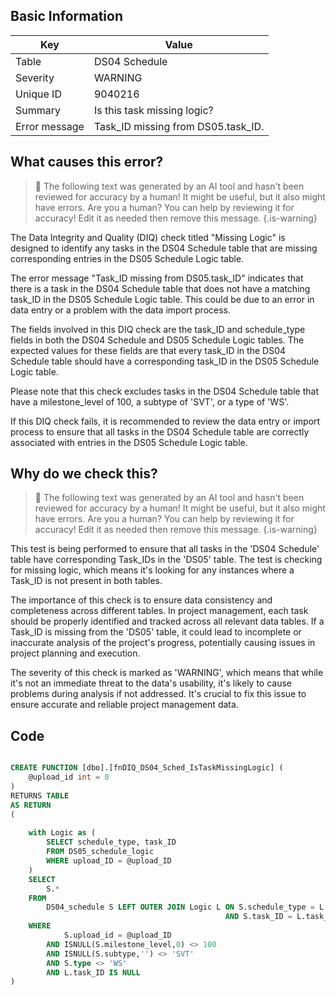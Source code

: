 ## Basic Information
| Key         | Value          |
|-------------|----------------|
| Table       | DS04 Schedule |
| Severity    | WARNING |
| Unique ID   | 9040216   |
| Summary     | Is this task missing logic? |
| Error message | Task_ID missing from DS05.task_ID. |

## What causes this error?

> :robot: The following text was generated by an AI tool and hasn't been reviewed for accuracy by a human! It might be useful, but it also might have errors. Are you a human? You can help by reviewing it for accuracy! Edit it as needed then remove this message.
{.is-warning}

The Data Integrity and Quality (DIQ) check titled "Missing Logic" is designed to identify any tasks in the DS04 Schedule table that are missing corresponding entries in the DS05 Schedule Logic table. 

The error message "Task_ID missing from DS05.task_ID" indicates that there is a task in the DS04 Schedule table that does not have a matching task_ID in the DS05 Schedule Logic table. This could be due to an error in data entry or a problem with the data import process.

The fields involved in this DIQ check are the task_ID and schedule_type fields in both the DS04 Schedule and DS05 Schedule Logic tables. The expected values for these fields are that every task_ID in the DS04 Schedule table should have a corresponding task_ID in the DS05 Schedule Logic table. 

Please note that this check excludes tasks in the DS04 Schedule table that have a milestone_level of 100, a subtype of 'SVT', or a type of 'WS'. 

If this DIQ check fails, it is recommended to review the data entry or import process to ensure that all tasks in the DS04 Schedule table are correctly associated with entries in the DS05 Schedule Logic table.
## Why do we check this?

> :robot: The following text was generated by an AI tool and hasn't been reviewed for accuracy by a human! It might be useful, but it also might have errors. Are you a human? You can help by reviewing it for accuracy! Edit it as needed then remove this message.
{.is-warning}

This test is being performed to ensure that all tasks in the 'DS04 Schedule' table have corresponding Task_IDs in the 'DS05' table. The test is checking for missing logic, which means it's looking for any instances where a Task_ID is not present in both tables. 

The importance of this check is to ensure data consistency and completeness across different tables. In project management, each task should be properly identified and tracked across all relevant data tables. If a Task_ID is missing from the 'DS05' table, it could lead to incomplete or inaccurate analysis of the project's progress, potentially causing issues in project planning and execution.

The severity of this check is marked as 'WARNING', which means that while it's not an immediate threat to the data's usability, it's likely to cause problems during analysis if not addressed. It's crucial to fix this issue to ensure accurate and reliable project management data.
## Code

```sql

CREATE FUNCTION [dbo].[fnDIQ_DS04_Sched_IsTaskMissingLogic] (
	@upload_id int = 0
)
RETURNS TABLE
AS RETURN
(
	
    with Logic as (
        SELECT schedule_type, task_ID
        FROM DS05_schedule_logic
        WHERE upload_ID = @upload_ID
    )
	SELECT
		S.*
	FROM
		DS04_schedule S LEFT OUTER JOIN Logic L ON S.schedule_type = L.schedule_type 
                                                AND S.task_ID = L.task_ID
	WHERE
			S.upload_id = @upload_ID
		AND ISNULL(S.milestone_level,0) <> 100
		AND ISNULL(S.subtype,'') <> 'SVT'
		AND S.type <> 'WS'
		AND L.task_ID IS NULL
)
```
